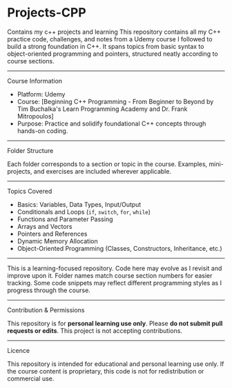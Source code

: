 # Projects-CPP
Contains my c++ projects and learning
This repository contains all my C++ practice code, challenges, and notes from a Udemy course I followed to build a strong foundation in C++. It spans topics from basic syntax to object-oriented programming and pointers, structured neatly according to course sections.

---

 Course Information

- Platform: Udemy  
- Course: [Beginning C++ Programming - From Beginner to Beyond by Tim Buchalka's Learn Programming Academy and Dr. Frank Mitropoulos]  
- Purpose: Practice and solidify foundational C++ concepts through hands-on coding.

---

Folder Structure

Each folder corresponds to a section or topic in the course. Examples, mini-projects, and exercises are included wherever applicable.

--- 
Topics Covered

-  Basics: Variables, Data Types, Input/Output
-  Conditionals and Loops (`if`, `switch`, `for`, `while`)
-  Functions and Parameter Passing
-  Arrays and Vectors
-  Pointers and References
-  Dynamic Memory Allocation
-  Object-Oriented Programming (Classes, Constructors, Inheritance, etc.)

---
This is a learning-focused repository. Code here may evolve as I revisit and improve upon it.
Folder names match course section numbers for easier tracking.
Some code snippets may reflect different programming styles as I progress through the course.

---
 Contribution & Permissions

This repository is for **personal learning use only**. 
Please **do not submit pull requests or edits**. This project is not accepting contributions.

---
Licence


This repository is intended for educational and personal learning use only.
If the course content is proprietary, this code is not for redistribution or commercial use.



  
